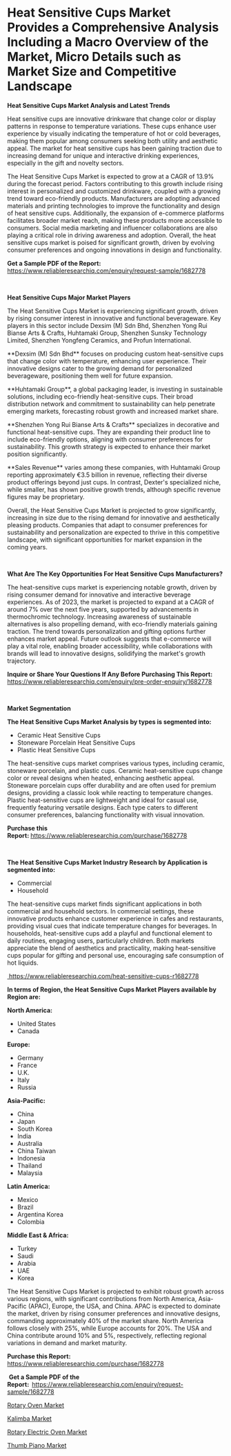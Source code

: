 <p><h1>Heat Sensitive Cups Market Provides a Comprehensive Analysis Including a Macro Overview of the Market, Micro Details such as Market Size and Competitive Landscape</h1></p><p><strong>Heat Sensitive Cups Market Analysis and Latest Trends</strong></p>
<p><p>Heat sensitive cups are innovative drinkware that change color or display patterns in response to temperature variations. These cups enhance user experience by visually indicating the temperature of hot or cold beverages, making them popular among consumers seeking both utility and aesthetic appeal. The market for heat sensitive cups has been gaining traction due to increasing demand for unique and interactive drinking experiences, especially in the gift and novelty sectors.</p><p>The Heat Sensitive Cups Market is expected to grow at a CAGR of 13.9% during the forecast period. Factors contributing to this growth include rising interest in personalized and customized drinkware, coupled with a growing trend toward eco-friendly products. Manufacturers are adopting advanced materials and printing technologies to improve the functionality and design of heat sensitive cups. Additionally, the expansion of e-commerce platforms facilitates broader market reach, making these products more accessible to consumers. Social media marketing and influencer collaborations are also playing a critical role in driving awareness and adoption. Overall, the heat sensitive cups market is poised for significant growth, driven by evolving consumer preferences and ongoing innovations in design and functionality.</p></p>
<p><strong>Get a Sample PDF of the Report:&nbsp;</strong> <a href="https://www.reliableresearchiq.com/enquiry/request-sample/1682778?utm_campaign=121&utm_medium=2&utm_source=Github&utm_content=ia&utm_term=08022025&utm_id=heat-sensitive-cups">https://www.reliableresearchiq.com/enquiry/request-sample/1682778</a></p>
<p>&nbsp;</p>
<p><strong>Heat Sensitive Cups Major Market Players</strong></p>
<p><p>The Heat Sensitive Cups Market is experiencing significant growth, driven by rising consumer interest in innovative and functional beverageware. Key players in this sector include Dexsim (M) Sdn Bhd, Shenzhen Yong Rui Bianse Arts & Crafts, Huhtamaki Group, Shenzhen Sunsky Technology Limited, Shenzhen Yongfeng Ceramics, and Profun International.</p><p>**Dexsim (M) Sdn Bhd** focuses on producing custom heat-sensitive cups that change color with temperature, enhancing user experience. Their innovative designs cater to the growing demand for personalized beverageware, positioning them well for future expansion.</p><p>**Huhtamaki Group**, a global packaging leader, is investing in sustainable solutions, including eco-friendly heat-sensitive cups. Their broad distribution network and commitment to sustainability can help penetrate emerging markets, forecasting robust growth and increased market share.</p><p>**Shenzhen Yong Rui Bianse Arts & Crafts** specializes in decorative and functional heat-sensitive cups. They are expanding their product line to include eco-friendly options, aligning with consumer preferences for sustainability. This growth strategy is expected to enhance their market position significantly.</p><p>**Sales Revenue** varies among these companies, with Huhtamaki Group reporting approximately €3.5 billion in revenue, reflecting their diverse product offerings beyond just cups. In contrast, Dexter's specialized niche, while smaller, has shown positive growth trends, although specific revenue figures may be proprietary.</p><p>Overall, the Heat Sensitive Cups Market is projected to grow significantly, increasing in size due to the rising demand for innovative and aesthetically pleasing products. Companies that adapt to consumer preferences for sustainability and personalization are expected to thrive in this competitive landscape, with significant opportunities for market expansion in the coming years.</p></p>
<p>&nbsp;</p>
<p><strong>What Are The Key Opportunities For Heat Sensitive Cups Manufacturers?</strong></p>
<p><p>The heat-sensitive cups market is experiencing notable growth, driven by rising consumer demand for innovative and interactive beverage experiences. As of 2023, the market is projected to expand at a CAGR of around 7% over the next five years, supported by advancements in thermochromic technology. Increasing awareness of sustainable alternatives is also propelling demand, with eco-friendly materials gaining traction. The trend towards personalization and gifting options further enhances market appeal. Future outlook suggests that e-commerce will play a vital role, enabling broader accessibility, while collaborations with brands will lead to innovative designs, solidifying the market's growth trajectory.</p></p>
<p><strong>Inquire or Share Your Questions If Any Before Purchasing This Report:</strong> <a href="https://www.reliableresearchiq.com/enquiry/pre-order-enquiry/1682778?utm_campaign=121&utm_medium=2&utm_source=Github&utm_content=ia&utm_term=08022025&utm_id=heat-sensitive-cups">https://www.reliableresearchiq.com/enquiry/pre-order-enquiry/1682778</a></p>
<p>&nbsp;</p>
<p><strong>Market Segmentation</strong></p>
<p><strong>The Heat Sensitive Cups Market Analysis by types is segmented into:</strong></p>
<p><ul><li>Ceramic Heat Sensitive Cups</li><li>Stoneware Porcelain Heat Sensitive Cups</li><li>Plastic Heat Sensitive Cups</li></ul></p>
<p><p>The heat-sensitive cups market comprises various types, including ceramic, stoneware porcelain, and plastic cups. Ceramic heat-sensitive cups change color or reveal designs when heated, enhancing aesthetic appeal. Stoneware porcelain cups offer durability and are often used for premium designs, providing a classic look while reacting to temperature changes. Plastic heat-sensitive cups are lightweight and ideal for casual use, frequently featuring versatile designs. Each type caters to different consumer preferences, balancing functionality with visual innovation.</p></p>
<p><strong>Purchase this Report:&nbsp;</strong><a href="https://www.reliableresearchiq.com/purchase/1682778?utm_campaign=121&utm_medium=2&utm_source=Github&utm_content=ia&utm_term=08022025&utm_id=heat-sensitive-cups">https://www.reliableresearchiq.com/purchase/1682778</a></p>
<p>&nbsp;</p>
<p><strong>The Heat Sensitive Cups Market Industry Research by Application is segmented into:</strong></p>
<p><ul><li>Commercial</li><li>Household</li></ul></p>
<p><p>The heat-sensitive cups market finds significant applications in both commercial and household sectors. In commercial settings, these innovative products enhance customer experience in cafes and restaurants, providing visual cues that indicate temperature changes for beverages. In households, heat-sensitive cups add a playful and functional element to daily routines, engaging users, particularly children. Both markets appreciate the blend of aesthetics and practicality, making heat-sensitive cups popular for gifting and personal use, encouraging safe consumption of hot liquids.</p></p>
<p><a href="https://www.reliableresearchiq.com/heat-sensitive-cups-r1682778?utm_campaign=121&utm_medium=2&utm_source=Github&utm_content=ia&utm_term=08022025&utm_id=heat-sensitive-cups">&nbsp;https://www.reliableresearchiq.com/heat-sensitive-cups-r1682778</a></p>
<p><strong>In terms of Region, the Heat Sensitive Cups Market Players available by Region are:</strong></p>
<p>
    <p> <strong> North America: </strong>
        <ul>
            <li>United States</li>
            <li>Canada</li>
        </ul>
        </p> 
    <p> <strong> Europe: </strong>
        <ul>
            <li>Germany</li>
            <li>France</li>
            <li>U.K.</li>
            <li>Italy</li>
            <li>Russia</li>
        </ul>
        </p> 
    <p> <strong> Asia-Pacific: </strong>
        <ul>
            <li>China</li>
            <li>Japan</li>
            <li>South Korea</li>
            <li>India</li>
            <li>Australia</li>
            <li>China Taiwan</li>
            <li>Indonesia</li>
            <li>Thailand</li>
            <li>Malaysia</li>
        </ul>
        </p> 
    <p> <strong> Latin America: </strong>
        <ul>
            <li>Mexico</li>
            <li>Brazil</li>
            <li>Argentina Korea</li>
            <li>Colombia</li>
        </ul>
        </p> 
    <p> <strong> Middle East & Africa: </strong>
        <ul>
            <li>Turkey</li>
            <li>Saudi</li>
            <li>Arabia</li>
            <li>UAE</li>
            <li>Korea</li>
        </ul>
    </p>
    </p>
<p><p>The Heat Sensitive Cups Market is projected to exhibit robust growth across various regions, with significant contributions from North America, Asia-Pacific (APAC), Europe, the USA, and China. APAC is expected to dominate the market, driven by rising consumer preferences and innovative designs, commanding approximately 40% of the market share. North America follows closely with 25%, while Europe accounts for 20%. The USA and China contribute around 10% and 5%, respectively, reflecting regional variations in demand and market maturity.</p></p>
<p><strong>Purchase this Report: </strong><a href="https://www.reliableresearchiq.com/purchase/1682778?utm_campaign=121&utm_medium=2&utm_source=Github&utm_content=ia&utm_term=08022025&utm_id=heat-sensitive-cups">https://www.reliableresearchiq.com/purchase/1682778</a></p>
<p>&nbsp;<strong>Get a Sample PDF of the Report:&nbsp;&nbsp;</strong><a href="https://www.reliableresearchiq.com/enquiry/request-sample/1682778?utm_campaign=121&utm_medium=2&utm_source=Github&utm_content=ia&utm_term=08022025&utm_id=heat-sensitive-cups">https://www.reliableresearchiq.com/enquiry/request-sample/1682778</a></p>
<p><strong></strong></p>
<p><p><a href="https://github.com/fisyaavneel/Market-Research-Report-List-1/blob/main/rotary-oven-market.md?utm_campaign=121&utm_medium=2&utm_source=Github&utm_content=ia&utm_term=08022025&utm_id=heat-sensitive-cups">Rotary Oven Market</a></p><p><a href="https://github.com/cornuznwazue/Market-Research-Report-List-1/blob/main/kalimba-market.md?utm_campaign=121&utm_medium=2&utm_source=Github&utm_content=ia&utm_term=08022025&utm_id=heat-sensitive-cups">Kalimba Market</a></p><p><a href="https://github.com/darusesrak/Market-Research-Report-List-1/blob/main/rotary-electric-oven-market.md?utm_campaign=121&utm_medium=2&utm_source=Github&utm_content=ia&utm_term=08022025&utm_id=heat-sensitive-cups">Rotary Electric Oven Market</a></p><p><a href="https://github.com/mupumafrhad/Market-Research-Report-List-1/blob/main/thumb-piano-market.md?utm_campaign=121&utm_medium=2&utm_source=Github&utm_content=ia&utm_term=08022025&utm_id=heat-sensitive-cups">Thumb Piano Market</a></p></p>